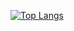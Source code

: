 [![Top Langs](https://github-readme-stats.vercel.app/api/top-langs/?username=ymzksgkz&layout=compact&theme=onedark
)](https://github.com/anuraghazra/github-readme-stats)

